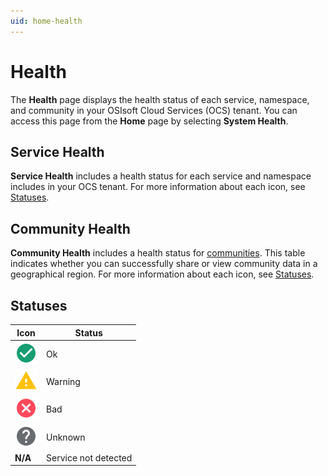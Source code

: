 ```yaml
---
uid: home-health
---
```


# Health

The **Health** page displays the health status of each service, namespace, and community in your OSIsoft Cloud Services (OCS) tenant. You can access this page from the **Home** page by selecting **System Health**.

## Service Health

**Service Health** includes a health status for each service and namespace includes in your OCS tenant. For more information about each icon, see [Statuses](#statuses).

## Community Health

**Community Health** includes a health status for [communities](xref:communities). This table indicates whether you can successfully share or view community data in a geographical region. For more information about each icon, see [Statuses](#statuses).

## Statuses

| Icon | Status |
|--|--|
| ![Okay icon](../_icons/custom/check-circle.svg) | Ok |
| ![Warning icon](../_icons/custom/alert.svg) | Warning |
| ![Alarm icon](../_icons/custom/close-circle.svg) | Bad |
| ![Unknown icon](../_icons/custom/help-circle.svg) | Unknown |
| **N/A** | Service not detected |
